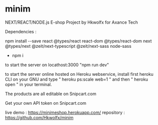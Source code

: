# minim

NEXT/REACT/NODE.js E-shop Project by Hkwolfx for Axance Tech

Dependencies :

npm install --save react @types/react react-dom
@types/react-dom next @types/next
@zeit/next-typescript @zeit/next-sass node-sass

+ npm i 


to start the server on locathost:3000 "npm run dev"

to start the server online hosted on Heroku webservice, install first heroku CLI on your GNU
and type " heroku ps:scale web=1 " and then " heroku open " in your terminal.

The products are all editable on Snipcart.com

Get your own API token on Snipcart.com

live demo : https://minimeshop.herokuapp.com/
repository : https://github.com/Hkwolfx/minim
